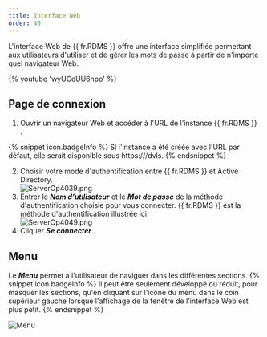 ```yaml
---
title: Interface Web
order: 40
---
```

L'interface Web de {{ fr.RDMS }} offre une interface simplifiée permettant aux utilisateurs d'utiliser et de gérer les mots de passe à partir de n'importe quel navigateur Web.  

{% youtube 'wyUCeUU6npo' %}  

## Page de connexion 

1. Ouvrir un navigateur Web et accéder à l'URL de l'instance {{ fr.RDMS }} . 

{% snippet icon.badgeInfo %} 
Si l'instance a été créée avec l'URL par défaut, elle serait disponible sous https://<ServerName>/dvls. 
{% endsnippet %}
 
2. Choisir votre mode d'authentification entre {{ fr.RDMS }} et Active Directory.  
![ServerOp4039.png](/img/fr/server/ServerOp4039.png) 
1. Entrer le ***Nom d'utilisateur*** et le ***Mot de passe*** de la méthode d'authentification choisie pour vous connecter. {{ fr.RDMS }} est la méthode d'authentification illustrée ici:  
![ServerOp4049.png](/img/fr/server/ServerOp4049.png) 
1. Cliquer ***Se connecter*** .  

## Menu 

Le ***Menu*** permet à l'utilisateur de naviguer dans les différentes sections. 
{% snippet icon.badgeInfo %} 
Il peut être seulement développé ou réduit, pour masquer les sections, qu'en cliquant sur l'icône du menu dans le coin supérieur gauche lorsque l'affichage de la fenêtre de l'interface Web est plus petit. 
{% endsnippet %} 

![Menu](/img/fr/server/ServerOp8015.png) 

